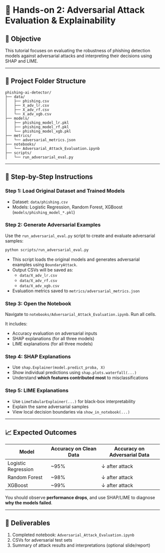 
# 🧪 Hands-on 2: Adversarial Attack Evaluation & Explainability

## 🎯 Objective
This tutorial focuses on evaluating the robustness of phishing detection models against adversarial attacks and interpreting their decisions using SHAP and LIME.

---

## 📁 Project Folder Structure

```
phishing-ai-detector/
├── data/
│   ├── phishing.csv
│   ├── X_adv_lr.csv
│   ├── X_adv_rf.csv
│   └── X_adv_xgb.csv
├── models/
│   ├── phishing_model_lr.pkl
│   ├── phishing_model_rf.pkl
│   └── phishing_model_xgb.pkl
├── metrics/
│   └── adversarial_metrics.json
├── notebooks/
│   └── Adversarial_Attack_Evaluation.ipynb
├── scripts/
│   └── run_adversarial_eval.py
```

---

## 🧠 Step-by-Step Instructions

### Step 1: Load Original Dataset and Trained Models
- Dataset: `data/phishing.csv`
- Models: Logistic Regression, Random Forest, XGBoost (`models/phishing_model_*.pkl`)

### Step 2: Generate Adversarial Examples
Use the `run_adversarial_eval.py` script to create and evaluate adversarial samples:

```bash
python scripts/run_adversarial_eval.py
```

- This script loads the original models and generates adversarial examples using `BoundaryAttack`.
- Output CSVs will be saved as:
  - `data/X_adv_lr.csv`
  - `data/X_adv_rf.csv`
  - `data/X_adv_xgb.csv`
- Evaluation metrics saved to `metrics/adversarial_metrics.json`

### Step 3: Open the Notebook
Navigate to `notebooks/Adversarial_Attack_Evaluation.ipynb`. Run all cells.

It includes:
- Accuracy evaluation on adversarial inputs
- SHAP explanations (for all three models)
- LIME explanations (for all three models)

### Step 4: SHAP Explanations
- Use `shap.Explainer(model.predict_proba, X)`
- Show individual predictions using `shap.plots.waterfall(...)`
- Understand **which features contributed most** to misclassifications

### Step 5: LIME Explanations
- Use `LimeTabularExplainer(...)` for black-box interpretability
- Explain the same adversarial samples
- View local decision boundaries via `show_in_notebook(...)`

---

## 📈 Expected Outcomes

| Model              | Accuracy on Clean Data | Accuracy on Adversarial Data |
|--------------------|------------------------|-------------------------------|
| Logistic Regression | ~95%                   | ↓ after attack                |
| Random Forest       | ~98%                   | ↓ after attack                |
| XGBoost             | ~99%                   | ↓ after attack                |

You should observe **performance drops**, and use SHAP/LIME to diagnose **why the models failed**.

---

## 📝 Deliverables

1. Completed notebook: `Adversarial_Attack_Evaluation.ipynb`
2. CSVs for adversarial test sets
3. Summary of attack results and interpretations (optional slide/report)

